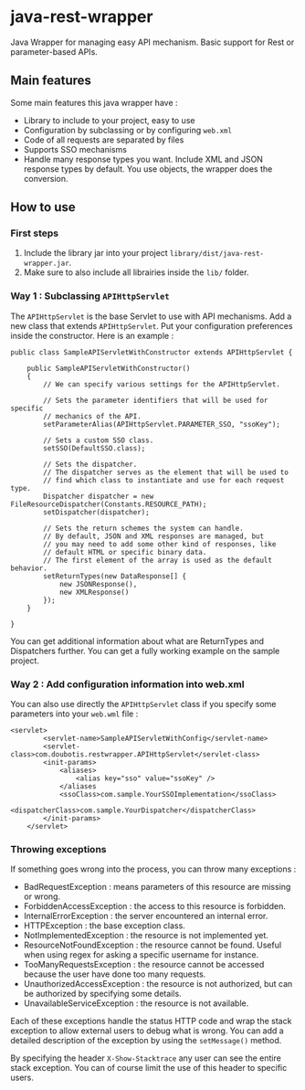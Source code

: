 # java-rest-wrapper
Java Wrapper for managing easy API mechanism. Basic support for Rest or parameter-based APIs.

## Main features
Some main features this java wrapper have :
* Library to include to your project, easy to use
* Configuration by subclassing or by configuring `web.xml`
* Code of all requests are separated by files
* Supports SSO mechanisms
* Handle many response types you want. Include XML and JSON response types by default. You use objects, the wrapper does the conversion.

## How to use

### First steps
1. Include the library jar into your project `library/dist/java-rest-wrapper.jar`.
2. Make sure to also include all librairies inside the `lib/` folder.

### Way 1 : Subclassing `APIHttpServlet`

The `APIHttpServlet` is the base Servlet to use with API mechanisms. Add a new class that extends `APIHttpServlet`. Put your configuration preferences inside the constructor. Here is an example :

```
public class SampleAPIServletWithConstructor extends APIHttpServlet {

    public SampleAPIServletWithConstructor()
    {
        // We can specify various settings for the APIHttpServlet.
        
        // Sets the parameter identifiers that will be used for specific
        // mechanics of the API.
        setParameterAlias(APIHttpServlet.PARAMETER_SSO, "ssoKey");
        
        // Sets a custom SSO class.
        setSSO(DefaultSSO.class);
        
        // Sets the dispatcher.
        // The dispatcher serves as the element that will be used to
        // find which class to instantiate and use for each request type.
        Dispatcher dispatcher = new FileResourceDispatcher(Constants.RESOURCE_PATH);
        setDispatcher(dispatcher);
        
        // Sets the return schemes the system can handle.
        // By default, JSON and XML responses are managed, but
        // you may need to add some other kind of responses, like
        // default HTML or specific binary data.
        // The first element of the array is used as the default behavior.
        setReturnTypes(new DataResponse[] {
            new JSONResponse(),
            new XMLResponse()
        });
    }
    
}
```

You can get additional information about what are ReturnTypes and Dispatchers further.
You can get a fully working example on the sample project.

### Way 2 : Add configuration information into web.xml

You can also use directly the `APIHttpServlet` class if you specify some parameters into your `web.wml` file :

```
<servlet>
        <servlet-name>SampleAPIServletWithConfig</servlet-name>
        <servlet-class>com.doubotis.restwrapper.APIHttpServlet</servlet-class>
        <init-params>
            <aliases>
                <alias key="sso" value="ssoKey" />
            </aliases
            <ssoClass>com.sample.YourSSOImplementation</ssoClass>
            <dispatcherClass>com.sample.YourDispatcher</dispatcherClass>
        </init-params>
    </servlet>
```

### Throwing exceptions
If something goes wrong into the process, you can throw many exceptions :
* BadRequestException : means parameters of this resource are missing or wrong.
* ForbiddenAccessException : the access to this resource is forbidden.
* InternalErrorException : the server encountered an internal error.
* HTTPException : the base exception class.
* NotImplementedException : the resource is not implemented yet.
* ResourceNotFoundException : the resource cannot be found. Useful when using regex for asking a specific username for instance.
* TooManyRequestsException : the resource cannot be accessed because the user have done too many requests.
* UnauthorizedAccessException : the resource is not authorized, but can be authorized by specifying some details.
* UnavailableServiceException : the resource is not available.

Each of these exceptions handle the status HTTP code and wrap the stack exception to allow external users to debug what is wrong. You can add a detailed description of the exception by using the `setMessage()` method.

By specifying the header `X-Show-Stacktrace` any user can see the entire stack exception. You can of course limit the use of this header to specific users.
